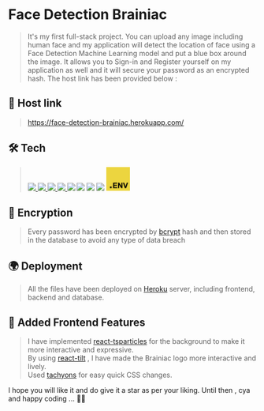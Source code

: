 # Face Detection Brainiac
>It's my first full-stack project. You can upload any image including human face and my application will detect the location of face using a Face Detection Machine Learning model and put a blue box around the image. It allows you to Sign-in and Register yourself on my application as well and it will secure your password as an encrypted hash. The host link has been provided below :

## 🔗 Host link
> <a href="https://face-detection-brainiac.herokuapp.com/" target="_blank">https://face-detection-brainiac.herokuapp.com/</a>
## 🛠 Tech
> <a href="https://developer.mozilla.org/en-US/docs/Web/JavaScript" target="_blank"> <img src="https://img.icons8.com/color/48/000000/javascript.png"/> </a>
<a href="https://www.w3.org/html/" target="_blank"> <img src="https://img.icons8.com/color/48/000000/html-5.png"/> </a> 
<a href="https://www.w3schools.com/css/" target="_blank"> <img src="https://img.icons8.com/color/48/000000/css3.png"/> </a> 
<a href="https://developer.mozilla.org/en-US/docs/Web/JavaScript" target="_blank"><img src="https://img.icons8.com/ultraviolet/40/000000/react--v2.png"/> </a>
<a href="https://nodejs.org/" target="_blank"><img src="https://img.icons8.com/color/48/000000/nodejs.png"/></a>
<a href="https://www.npmjs.com/" target="_blank"><img src="https://img.icons8.com/color/48/000000/npm.png"/></a>
<a href="https://www.heroku.com/" target="_blank"><img src="https://img.icons8.com/color/48/000000/heroku.png"/></a>
<a href="https://www.postgresql.org/" target="_blank"><img src="https://img.icons8.com/color/48/000000/postgreesql.png"/></a>
<a href="https://www.npmjs.com/package/dotenv" target="_blank"><img src="https://raw.githubusercontent.com/motdotla/dotenv/master/dotenv.png" width="48px" height="48px"/> </a>

## 🔑 Encryption
> Every password has been encrypted by [bcrypt](https://www.npmjs.com/package/bcrypt) hash and then stored in the database to avoid any type of data breach

## 🌍 Deployment
> All the files have been deployed on [Heroku](https://www.heroku.com/) server, including frontend, backend and database.

## 🎨 Added Frontend Features
> I have implemented [react-tsparticles](https://www.npmjs.com/package/react-tsparticles) for the background to make it more interactive and expressive.<br>
> By using [react-tilt](https://www.npmjs.com/package/react-tilt) , I have made the Brainiac logo more interactive and lively.<br>
> Used [tachyons](https://www.npmjs.com/package/tachyons) for easy quick CSS changes.

 I hope you will like it and do give it a star as per your liking. Until then , cya and  happy coding ... 👨‍💻

